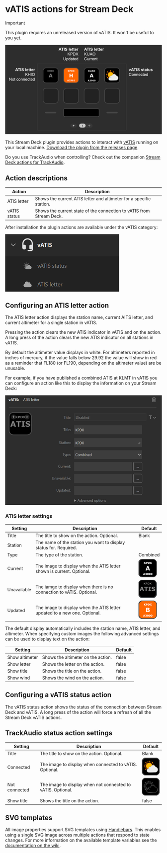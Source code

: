 # vATIS actions for Stream Deck <!-- omit from toc -->

> [!IMPORTANT]
> This plugin requires an unreleased version of vATIS. It won't be useful to you yet.

![Example profile showing ATIS letter actions for KHIO, KPDX, and KUAO. KPDX has an orange background indicating a new ATIS letter. All three show the station name above the letter and the current altimeter below the letter.](docs/images/example.png)

This Stream Deck plugin provides actions to interact with [vATIS](https://vatis.app/) running on your local machine.
[Download the plugin from the releases page](https://github.com/neilenns/streamdeck-vatis/releases/latest).

Do you use TrackAudio when controlling? Check out the companion [Stream Deck actions for TrackAudio](https://marketplace.elgato.com/product/trackaudio-e913a0ca-4c12-411d-a5a6-acf5f6c4bdea).

## Action descriptions

| Action       | Description                                                          |
| ------------ | -------------------------------------------------------------------- |
| ATIS letter  | Shows the current ATIS letter and altimeter for a specific station.  |
| vATIS status | Shows the current state of the connection to vATIS from Stream Deck. |

After installation the plugin actions are available under the vATIS category:

![Screenshot of the Stream Deck profile UI with the vATIS category open](docs/images/streamdeck-category.png)

## Configuring an ATIS letter action

The ATIS letter action displays the station name, current AITS letter, and current altimeter
for a single station in vATIS.

Pressing the action clears the new ATIS indicator in vATIS and on the action. A long
press of the action clears the new ATIS indicator on all stations in vATIS.

By default the altimeter value displays in white. For altimeters reported in inches of mercury,
if the value falls below 29.92 the value will show in red as a reminder that FL180 (or FL190,
depending on the altimeter value) are be unusable.

For example, if you have published a combined ATIS at KLMT in vATIS you can configure an action
like this to display the information on your Stream Deck:

![Screnshot of an ATIS letter action configuration, with the title and callsign set to KPDX and the type set to Combined.](docs/images/atis-letter.png)

### ATIS letter settings <!-- omit from toc -->

| Setting     | Description                                                               | Default                                                                              |
| ----------- | ------------------------------------------------------------------------- | ------------------------------------------------------------------------------------ |
| Title       | The title to show on the action. Optional.                                | Blank                                                                                |
| Station     | The name of the station you want to display status for. Required.         |                                                                                      |
| Type        | The type of the station.                                                  | Combined                                                                             |
| Current     | The image to display when the ATIS letter shown is current. Optional.     | ![Black background, white text](docs/images/atis-connected.png)                      |
| Unavailable | The iamge to display when there is no connection to vATIS. Optional.      | ![Black background, "ATIS" for letter, grey text](docs/images/atis-notconnected.png) |
| Updated     | The image to display when the ATIS letter updated to a new one. Optional. | ![Orange background, white text](docs/images/atis-updated.png)                       |

The default display automatically includes the station name, ATIS letter, and altimeter. When specifying
custom images the following advanced settings can be used to display text on the action:

| Setting        | Description                        | Default |
| -------------- | ---------------------------------- | ------- |
| Show altimeter | Shows the altimeter on the action. | false   |
| Show letter    | Shows the letter on the action.    | false   |
| Show title     | Shows the title on the action.     | false   |
| Show wind      | Shows the wind on the action.      | false   |

## Configuring a vATIS status action

The vATIS status action shows the status of the connection between Stream Deck and vATIS.
A long press of the action will force a refresh of all the Stream Deck vATIS actions.

## TrackAudio status action settings <!-- omit from toc -->

| Setting       | Description                                                 | Default                                                                                 |
| ------------- | ----------------------------------------------------------- | --------------------------------------------------------------------------------------- |
| Title         | The title to show on the action. Optional.                  | Blank                                                                                   |
| Connected     | The image to display when connected to vATIS. Optional.     | ![Orange sun with grey cloud, black background](docs/images/vatis-connected.png)        |
| Not connected | The image to display when not connected to vATIS. Optional. | ![Cloud and sun outlined in grey, black background](docs/images/vatis-notconnected.png) |
| Show title    | Shows the title on the action.                              | false                                                                                   |

## SVG templates

All image properties support SVG templates using [Handlebars](https://handlebarsjs.com/). This enables using a single SVG image across multiple
actions that respond to state changes. For more information on the available template variables see the
[documentation on the wiki](https://github.com/neilenns/streamdeck-trackaudio/wiki/SVG-templates).
